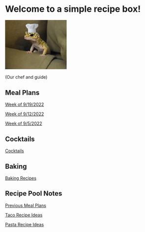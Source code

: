 # Welcome to a simple recipe box!

<img src="./lizard_chef.jpg" alt="Our Hero" width="200"/>

(Our chef and guide) 

## Meal Plans

[Week of 9/19/2022](./mealplan20220919.md)

[Week of 9/12/2022](./mealplan20220912.md)

[Week of 9/5/2022](./mealplan20220905.md)


## Cocktails

[Cocktails](./CockTailIndex.md)

## Baking

[Baking Recipes](./BakingIndex.md)

## Recipe Pool Notes

[Previous Meal Plans](./PreviousMealPlansIndex.md)

[Taco Recipe Ideas](./TacoRecipeIdeas.md)

[Pasta Recipe Ideas](./PastaRecipeIdeas.md)